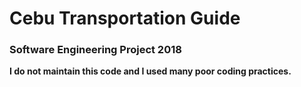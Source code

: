 # Cebu Transportation Guide

### Software Engineering Project 2018
<b>I do not maintain this code and I used many poor coding practices. </b>
